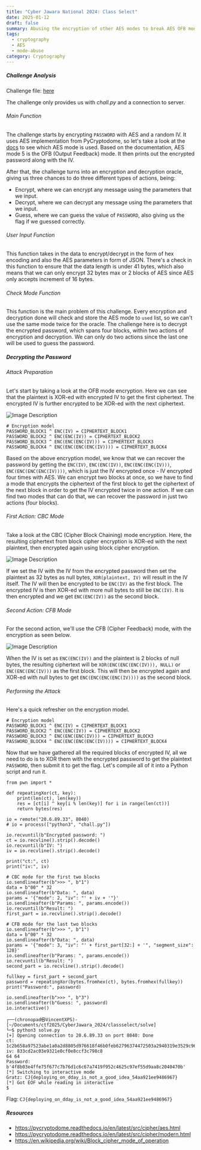 ```yaml
---
title: "Cyber Jawara National 2024: Class Select"
date: 2025-01-12
draft: false
summary: Abusing the encryption of other AES modes to break AES OFB mode.
tags:
  - cryptography
  - AES
  - mode-abuse
category: Cryptography
---
```

##### Challenge Analysis
Challenge file: [here](https://github.com/chronopad/chrono-archive/tree/main/national/CyberJawara_2024/classselect)

The challenge only provides us with *chall.py* and a connection to server.

###### Main Function
The challenge starts by encrypting `PASSWORD` with AES and a random IV. It uses AES implementation from PyCryptodome, so let's take a look at the [docs](https://pycryptodome.readthedocs.io/en/latest/src/cipher/aes.html) to see which AES mode is used. Based on the documentation, AES mode 5 is the OFB (Output Feedback) mode. It then prints out the encrypted password along with the IV.

After that, the challenge turns into an encryption and decryption oracle, giving us three chances to do three different types of actions, being:
- Encrypt, where we can encrypt any message using the parameters that we input.
- Decrypt, where we can decrypt any message using the parameters that we input.
- Guess, where we can guess the value of `PASSWORD`, also giving us the flag if we guessed correctly.

###### User Input Function
This function takes in the data to encrypt/decrypt in the form of hex encoding and also the AES parameters in form of JSON. There's a check in this function to ensure that the data length is under 41 bytes, which also means that we can only encrypt 32 bytes max or 2 blocks of AES since AES only accepts increment of 16 bytes.

###### Check Mode Function
This function is the main problem of this challenge. Every encryption and decryption done will check and store the AES mode to `used` list, so we can't use the same mode twice for the oracle. The challenge here is to decrypt the encrypted password, which spans four blocks, within two actions of encryption and decryption. We can only do two actions since the last one will be used to guess the password. 

##### Decrypting the Password
###### Attack Preparation
Let's start by taking a look at the OFB mode encryption. Here we can see that the plaintext is XOR-ed with encrypted IV to get the first ciphertext. The encrypted IV is further encrypted to be XOR-ed with the next ciphertext. 

![Image Description](/images/Pasted%20image%2020250304095505.png)

```
# Encryption model
PASSWORD_BLOCK1 ^ ENC(IV) = CIPHERTEXT_BLOCK1
PASSWORD_BLOCK2 ^ ENC(ENC(IV)) = CIPHERTEXT_BLOCK2
PASSWORD_BLOCK3 ^ ENC(ENC(ENC(IV))) = CIPHERTEXT_BLOCK3
PASSWORD_BLOCK4 ^ ENC(ENC(ENC(ENC(IV)))) = CIPHERTEXT_BLOCK4
```

Based on the above encryption model, we know that we can recover the password by getting the `ENC(IV)`, `ENC(ENC(IV))`, `ENC(ENC(ENC(IV)))`, `ENC(ENC(ENC(ENC(IV))))`, which is just the IV encrypted once - IV encrypted four times with AES. We can encrypt two blocks at once, so we have to find a mode that encrypts the ciphertext of the first block to get the ciphertext of the next block in order to get the IV encrypted twice in one action. If we can find two modes that can do that, we can recover the password in just two actions (four blocks).

###### First Action: CBC Mode
Take a look at the CBC (Cipher Block Chaining) mode encryption. Here, the resulting ciphertext from block cipher encryption is XOR-ed with the next plaintext, then encrypted again using block cipher encryption.

![Image Description](/images/Pasted%20image%2020250304122011.png)

If we set the IV with the IV from the encrypted password then set the plaintext as 32 bytes as null bytes, `XOR(plaintext, IV)` will result in the IV itself. The IV will then be encrypted to be `ENC(IV)` as the first block. The encrypted IV is then XOR-ed with more null bytes to still be `ENC(IV)`. It is then encrypted and we get `ENC(ENC(IV))` as the second block.

###### Second Action: CFB Mode
For the second action, we'll use the CFB (Cipher Feedback) mode, with the encryption as seen below.

![Image Description](/images/Pasted%20image%2020250304122426.png)

When the IV is set as `ENC(ENC(IV))` and the plaintext is 2 blocks of null bytes, the resulting ciphertext will be `XOR(ENC(ENC(ENC(IV))), NULL)` or `ENC(ENC(ENC(IV)))` as the first block. This will then be encrypted again and XOR-ed with null bytes to get `ENC(ENC(ENC(ENC(IV))))` as the second block.

###### Performing the Attack
Here's a quick refresher on the encryption model.

```
# Encryption model
PASSWORD_BLOCK1 ^ ENC(IV) = CIPHERTEXT_BLOCK1
PASSWORD_BLOCK2 ^ ENC(ENC(IV)) = CIPHERTEXT_BLOCK2
PASSWORD_BLOCK3 ^ ENC(ENC(ENC(IV))) = CIPHERTEXT_BLOCK3
PASSWORD_BLOCK4 ^ ENC(ENC(ENC(ENC(IV)))) = CIPHERTEXT_BLOCK4
```

Now that we have gathered all the required blocks of encrypted IV, all we need to do is to XOR them with the encrypted password to get the plaintext `PASSWORD`, then submit it to get the flag. Let's compile all of it into a Python script and run it.

```
from pwn import *

def repeatingXor(ct, key):
    print(len(ct), len(key))
    res = [ct[i] ^ key[i % len(key)] for i in range(len(ct))]
    return bytes(res)

io = remote("20.6.89.33", 8040)
# io = process(["python3", "chall.py"])

io.recvuntil(b"Encrypted password: ")
ct = io.recvline().strip().decode()
io.recvuntil(b"IV: ")
iv = io.recvline().strip().decode()

print("ct:", ct)
print("iv:", iv)

# CBC mode for the first two blocks
io.sendlineafter(b">>> ", b"1")
data = b"00" * 32
io.sendlineafter(b"Data: ", data)
params = '{"mode": 2, "iv": "' + iv + '"}'
io.sendlineafter(b"Params: ", params.encode())
io.recvuntil(b"Result: ")
first_part = io.recvline().strip().decode()

# CFB mode for the last two blocks
io.sendlineafter(b">>> ", b"1")
data = b"00" * 32
io.sendlineafter(b"Data: ", data)
params = '{"mode": 3, "iv": "' + first_part[32:] + '", "segment_size": 128}'
io.sendlineafter(b"Params: ", params.encode())
io.recvuntil(b"Result: ")
second_part = io.recvline().strip().decode()

fullkey = first_part + second_part
password = repeatingXor(bytes.fromhex(ct), bytes.fromhex(fullkey))
print("Password:", password)

io.sendlineafter(b">>> ", b"3")
io.sendlineafter(b"Guess: ", password)
io.interactive()
```

```
┌──(chronopad㉿VincentXPS)-[~/Documents/ctf2025/CyberJawara_2024/classselect/solve]
└─$ python3 solve.py
[+] Opening connection to 20.6.89.33 on port 8040: Done
ct: 1c2b658a97523abe1a0a2d8805d976618f46b0feb62796374472503a2940319e3529c967b37fd82ad946d3033be3c607be1dcb8374b72081f798232ed665e39d
iv: 833cd2ac03e9321e0cf0e8ccf3c798c8
64 64
Password: b'4f8b03e4ffe75f677c7b76d1c6c67a7419f952c4625c97ef55d9aa8c2040470b'
[*] Switching to interactive mode
Gratz: CJ{deploying_on_dday_is_not_a_good_idea_54aa921ee9486967}
[*] Got EOF while reading in interactive
$
```

Flag: `CJ{deploying_on_dday_is_not_a_good_idea_54aa921ee9486967}`

##### Resources
- https://pycryptodome.readthedocs.io/en/latest/src/cipher/aes.html
- https://pycryptodome.readthedocs.io/en/latest/src/cipher/modern.html
- https://en.wikipedia.org/wiki/Block_cipher_mode_of_operation